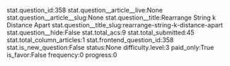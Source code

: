 stat.question_id:358
stat.question__article__live:None
stat.question__article__slug:None
stat.question__title:Rearrange String k Distance Apart
stat.question__title_slug:rearrange-string-k-distance-apart
stat.question__hide:False
stat.total_acs:9
stat.total_submitted:45
stat.total_column_articles:1
stat.frontend_question_id:358
stat.is_new_question:False
status:None
difficulty.level:3
paid_only:True
is_favor:False
frequency:0
progress:0
